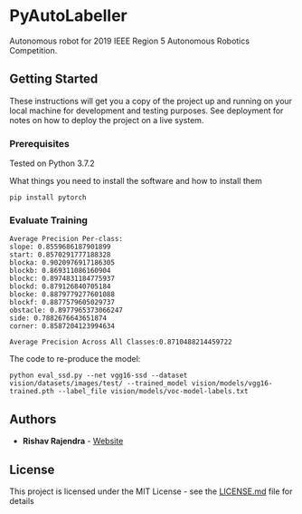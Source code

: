 # PyAutoLabeller

Autonomous robot for 2019 IEEE Region 5 Autonomous Robotics Competition.

## Getting Started

These instructions will get you a copy of the project up and running on your local machine for development and testing purposes. See deployment for notes on how to deploy the project on a live system.

### Prerequisites

Tested on Python 3.7.2

What things you need to install the software and how to install them

```
pip install pytorch
```

### Evaluate Training

```
Average Precision Per-class:
slope: 0.8559686187901899
start: 0.8570291777188328
blocka: 0.9020976917186305
blockb: 0.869311086160904
blockc: 0.8974831184775937
blockd: 0.879126840705184
blocke: 0.8879779277601088
blockf: 0.8877579605029737
obstacle: 0.8977965373066247
side: 0.7882676643651874
corner: 0.8587204123994634

Average Precision Across All Classes:0.8710488214459722
```
The code to re-produce the model:
```
python eval_ssd.py --net vgg16-ssd --dataset vision/datasets/images/test/ --trained_model vision/models/vgg16-trained.pth --label_file vision/models/voc-model-labels.txt
```

## Authors

* **Rishav Rajendra** - [Website](https://rishavrajendra.github.io)

## License

This project is licensed under the MIT License - see the [LICENSE.md](LICENSE.md) file for details
